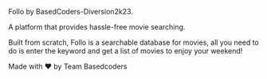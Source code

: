 Follo by BasedCoders-Diversion2k23.

A  platform that provides hassle-free movie searching.

Built from scratch, Follo is a searchable database for movies, all you need to do is enter the keyword and get a list of movies to enjoy your weekend!

Made with ♥ by Team Basedcoders
